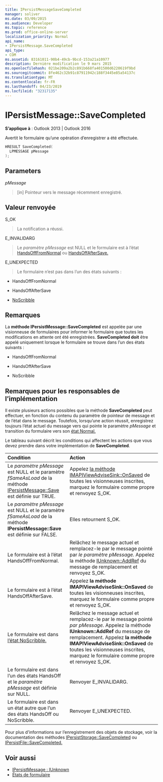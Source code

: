 ```yaml
---
title: IPersistMessageSaveCompleted
manager: soliver
ms.date: 03/09/2015
ms.audience: Developer
ms.topic: reference
ms.prod: office-online-server
localization_priority: Normal
api_name:
- IPersistMessage.SaveCompleted
api_type:
- COM
ms.assetid: 83161011-90b4-49cb-9bcd-153a21a10977
description: Dernière modification le 9 mars 2015
ms.openlocfilehash: 021be209a2b2c891b668fa401500d6220619f9bd
ms.sourcegitcommit: 8fe462c32b91c87911942c188f3445e85a54137c
ms.translationtype: MT
ms.contentlocale: fr-FR
ms.lasthandoff: 04/23/2019
ms.locfileid: "32317135"
---
```

# <a name="ipersistmessagesavecompleted"></a>IPersistMessage::SaveCompleted

**S’applique à** : Outlook 2013 | Outlook 2016 
  
Avertit le formulaire qu’une opération d’enregistrer a été effectuée. 
  
```cpp
HRESULT SaveCompleted(
  LPMESSAGE pMessage
);
```

## <a name="parameters"></a>Parameters

_pMessage_
  
> [in] Pointeur vers le message récemment enregistré.
    
## <a name="return-value"></a>Valeur renvoyée

S_OK 
  
> La notification a réussi.
    
E_INVALIDARG 
  
> Le _paramètre pMessage_ est NULL et le formulaire est à l’état [HandsOffFromNormal](handsofffromnormal-state.md) ou [HandsOffAfterSave.](handsoffaftersave-state.md) 
    
E_UNEXPECTED 
  
> Le formulaire n’est pas dans l’un des états suivants :
    
   - HandsOffFromNormal
    
   - HandsOffAfterSave
    
   - [NoScribble](noscribble-state.md)
    
## <a name="remarks"></a>Remarques

La **méthode IPersistMessage::SaveCompleted** est appelée par une visionneuse de formulaires pour informer le formulaire que toutes les modifications en attente ont été enregistrées. **SaveCompleted doit** être appelé uniquement lorsque le formulaire se trouve dans l’un des états suivants : 
  
- HandsOffFromNormal
    
- HandsOffAfterSave
    
- NoScribble
    
## <a name="notes-to-implementers"></a>Remarques pour les responsables de l’implémentation

Il existe plusieurs actions possibles que la méthode **SaveCompleted** peut effectuer, en fonction du contenu du paramètre de pointeur de message et de l’état dans le message. Toutefois, lorsqu’une action réussit, enregistrez toujours l’état actuel du message vers qui pointe le paramètre _pMessage_ et transition du formulaire vers son [état Normal.](normal-state.md) 
  
Le tableau suivant décrit les conditions qui affectent les actions que vous devez prendre dans votre implémentation de **SaveCompleted**.
  
|**Condition**|**Action**|
|:-----|:-----|
|Le  _paramètre pMessage_ est NULL et le paramètre  _fSameAsLoad_ de la méthode [IPersistMessage::Save](ipersistmessage-save.md) est définie sur TRUE.  <br/> |Appelez [la méthode IMAPIViewAdviseSink::OnSaved](imapiviewadvisesink-onsaved.md) de toutes les visionneuses inscrites, marquez le formulaire comme propre et renvoyez S_OK.  <br/> |
|Le  _paramètre pMessage_ est NULL et le paramètre  _fSameAsLoad_ de la méthode **IPersistMessage::Save** est définie sur FALSE.  <br/> |Elles retournent S_OK.  <br/> |
|Le formulaire est à l’état HandsOffFromNormal.  <br/> |Relâchez le message actuel et remplacez-le par le message pointé par _le paramètre pMessage._ Appelez la méthode [IUnknown::AddRef](https://msdn.microsoft.com/library/b4316efd-73d4-4995-b898-8025a316ba63%28Office.15%29.aspx) du message de remplacement et renvoyez S_OK.  <br/> |
|Le formulaire est à l’état HandsOffAfterSave.  <br/> |Appelez **la méthode IMAPIViewAdviseSink::OnSaved** de toutes les visionneuses inscrites, marquez le formulaire comme propre et renvoyez S_OK.  <br/> |
|Le formulaire est dans [l’état NoScribble.](noscribble-state.md)  <br/> |Relâchez le message actuel et remplacez-le par le message pointé  _par pMessage_. Appelez la méthode **IUnknown::AddRef** du message de remplacement. Appelez **la méthode IMAPIViewAdviseSink::OnSaved** de toutes les visionneuses inscrites, marquez le formulaire comme propre et renvoyez S_OK.  <br/> |
|Le formulaire est dans l’un des états HandsOff et le  _paramètre pMessage_ est définie sur NULL.  <br/> |Renvoyer E_INVALIDARG.  <br/> |
|Le formulaire est dans un état autre que l’un des états HandsOff ou NoScribble.  <br/> |Renvoyer E_UNEXPECTED.  <br/> |
   
Pour plus d’informations sur l’enregistrement des objets de stockage, voir la documentation des méthodes [IPersistStorage::SaveCompleted](https://docs.microsoft.com/windows/desktop/api/objidl/nf-objidl-ipersiststorage-savecompleted) ou [IPersistFile::SaveCompleted.](https://docs.microsoft.com/windows/desktop/api/objidl/nf-objidl-ipersistfile-savecompleted) 
  
## <a name="see-also"></a>Voir aussi

- [IPersistMessage : IUnknown](ipersistmessageiunknown.md)
- [États de formulaire](form-states.md)
